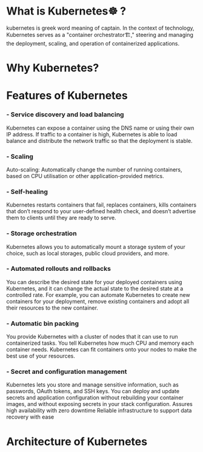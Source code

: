 # What is Kubernetes☸️ ?
kubernetes is greek word meaning of captain.
In the context of technology, Kubernetes serves as a "container orchestrator🏗️," steering and managing the deployment, scaling, and operation of containerized applications.

# Why Kubernetes?
# Features of Kubernetes
### - Service discovery and load balancing
Kubernetes can expose a container using the DNS name or using their own IP address. If traffic to a container is high, Kubernetes is able to load balance and distribute the network traffic so that the deployment is stable.
### - Scaling
Auto-scaling: Automatically change the number of running containers, based on CPU utilisation or other application-provided metrics.
### - Self-healing
Kubernetes restarts containers that fail, replaces containers, kills containers that don’t respond to your user-defined health check, and doesn’t advertise them to clients until they are ready to serve.
### - Storage orchestration
Kubernetes allows you to automatically mount a storage system of your choice, such as local storages, public cloud providers, and more.
### - Automated rollouts and rollbacks
You can describe the desired state for your deployed containers using Kubernetes, and it can change the actual state to the desired state at a controlled rate. For example, you can automate Kubernetes to create new containers for your deployment, remove existing containers and adopt all their resources to the new container.
### - Automatic bin packing
You provide Kubernetes with a cluster of nodes that it can use to run containerized tasks. You tell Kubernetes how much CPU and memory each container needs. Kubernetes can fit containers onto your nodes to make the best use of your resources.
### - Secret and configuration management
Kubernetes lets you store and manage sensitive information, such as passwords, OAuth tokens, and SSH keys. You can deploy and update secrets and application configuration without rebuilding your container images, and without exposing secrets in your stack configuration.
Assures high availability with zero downtime
Reliable infrastructure to support data recovery with ease
# Architecture of Kubernetes